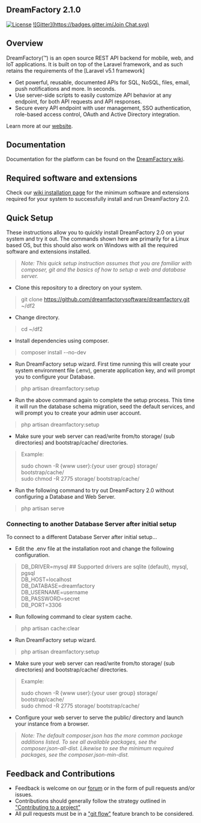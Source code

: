 ## DreamFactory 2.1.0

[![License](https://poser.pugx.org/dreamfactory/dreamfactory/license.svg)](http://www.apache.org/licenses/LICENSE-2.0)
[![Gitter](https://badges.gitter.im/Join Chat.svg)](https://gitter.im/dreamfactorysoftware/dreamfactory?utm_source=badge&utm_medium=badge&utm_campaign=pr-badge&utm_content=badge)

## Overview

DreamFactory(™) is an open source REST API backend for mobile, web, and IoT applications. 
It is built on top of the Laravel framework, and as such retains the requirements of the [Laravel v5.1 framework]

* Get powerful, reusable, documented APIs for SQL, NoSQL, files, email, push notifications and more. In seconds.
* Use server-side scripts to easily customize API behavior at any endpoint, for both API requests and API responses.
* Secure every API endpoint with user management, SSO authentication, role-based access control, OAuth and Active Directory integration.

Learn more at our [website](https://www.dreamfactory.com).

## Documentation

Documentation for the platform can be found on the [DreamFactory wiki](http://wiki.dreamfactory.com).

## Required software and extensions

Check our [wiki installation page](http://wiki.dreamfactory.com/DreamFactory/Installation) for the minimum 
software and extensions required for your system to successfully install and run DreamFactory 2.0.

## Quick Setup

These instructions allow you to quickly install DreamFactory 2.0 on your system and try it out. 
The commands shown here are primarily for a Linux based OS, 
but this should also work on Windows with all the required software and extensions installed.

> _Note: This quick setup instruction assumes that you are familiar with composer, git and the basics of how to setup a web and database server._


* Clone this repository to a directory on your system.
> git clone https://github.com/dreamfactorysoftware/dreamfactory.git ~/df2

* Change directory.
> cd ~/df2

* Install dependencies using composer.
> composer install --no-dev

* Run DreamFactory setup wizard. First time running this will create your system environment file (.env), 
generate application key, and will prompt you to configure your Database.
> php artisan dreamfactory:setup

* Run the above command again to complete the setup process. This time it will run the database schema migration, 
seed the default services, and will prompt you to create your admin user account.
> php artisan dreamfactory:setup

* Make sure your web server can read/write from/to storage/ (sub directories) and bootstrap/cache/ directories.
> Example:
>
> sudo chown -R {www user}:{your user group} storage/ bootstrap/cache/<br>
> sudo chmod -R 2775 storage/ bootstrap/cache/

* Run the following command to try out DreamFactory 2.0 without configuring a Database and Web Server. 
>php artisan serve


### Connecting to another Database Server after initial setup

To connect to a different Database Server after initial setup...

* Edit the .env file at the installation root and change the following configuration.
> DB_DRIVER=mysql     ## Supported drivers are sqlite (default), mysql, pgsql<br>
> DB_HOST=localhost<br>
> DB_DATABASE=dreamfactory<br>
> DB_USERNAME=username<br>
> DB_PASSWORD=secret<br>
> DB_PORT=3306

* Run following command to clear system cache.
> php artisan cache:clear

* Run DreamFactory setup wizard.
> php artisan dreamfactory:setup

* Make sure your web server can read/write from/to storage/ (sub directories) and bootstrap/cache/ directories.
> Example:
>
> sudo chown -R {www user}:{your user group} storage/ bootstrap/cache/<br>
> sudo chmod -R 2775 storage/ bootstrap/cache/

* Configure your web server to serve the public/ directory and launch your instance from a browser.


> _Note: The default composer.json has the more common package additions listed. To see all available packages, 
> see the composer.json-all-dist. Likewise to see the minimum required packages, see the composer.json-min-dist._

## Feedback and Contributions

* Feedback is welcome on our [forum](http://community.dreamfactory.com/) or in the form of pull requests and/or issues.
* Contributions should generally follow the strategy outlined in ["Contributing to a project"](http://help.github.com/articles/fork-a-repo#contributing-to-a-project)
* All pull requests must be in a ["git flow"](http://github.com/nvie/gitflow) feature branch to be considered.
